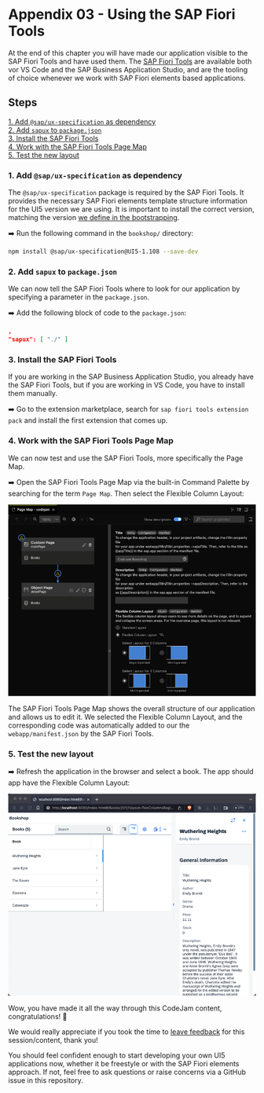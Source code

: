 # Appendix 03 - Using the SAP Fiori Tools

At the end of this chapter you will have made our application visible to the SAP Fiori Tools and have used them. The [SAP Fiori Tools](https://marketplace.visualstudio.com/items?itemName=SAPSE.sap-ux-fiori-tools-extension-pack) are available both vor VS Code and the SAP Business Application Studio, and are the tooling of choice whenever we work with SAP Fiori elements based applications.

## Steps

[1. Add `@sap/ux-specification` as dependency](#2-add-sapux-specification-as-dependency)<br>
[2. Add `sapux` to `package.json`](#3-add-sapux-to-packagejson)<br>
[3. Install the SAP Fiori Tools](#5-install-the-sap-fiori-tools)<br>
[4. Work with the SAP Fiori Tools Page Map](#6-work-with-the-sap-fiori-tools-page-map)<br>
[5. Test the new layout](#7-test-the-new-layout)<br>

### 1. Add `@sap/ux-specification` as dependency

The `@sap/ux-specification` package is required by the SAP Fiori Tools. It provides the necessary SAP Fiori elements template structure information for the UI5 version we are using. It is important to install the correct version, matching the version [we define in the bootstrapping](/chapters/appendix-01-fe-fpm/readme.md#8-use-sapui5-instead-of-openui5).

➡️ Run the following command in the `bookshop/` directory:

```bash
npm install @sap/ux-specification@UI5-1.108 --save-dev
```

### 2. Add `sapux` to `package.json`

We can now tell the SAP Fiori Tools where to look for our application by specifying a parameter in the `package.json`.

➡️ Add the following block of code to the `package.json`:

```json
,
"sapux": [ "./" ]
```

### 3. Install the SAP Fiori Tools

If you are working in the SAP Business Application Studio, you already have the SAP Fiori Tools, but if you are working in VS Code, you have to install them manually.

➡️ Go to the extension marketplace, search for `sap fiori tools extension pack` and install the first extension that comes up.

### 4. Work with the SAP Fiori Tools Page Map

We can now test and use the SAP Fiori Tools, more specifically the Page Map.

➡️ Open the SAP Fiori Tools Page Map via the built-in Command Palette by searching for the term `Page Map`. Then select the Flexible Column Layout:

![SAP Fiori Tools Page Map](page-map.png)

The SAP Fiori Tools Page Map shows the overall structure of our application and allows us to edit it. We selected the Flexible Column Layout, and the corresponding code was automatically added to our the `webapp/manifest.json` by the SAP Fiori Tools.

### 5. Test the new layout

➡️ Refresh the application in the browser and select a book. The app should app have the Flexible Column Layout:

![result](result.png)

Wow, you have made it all the way through this CodeJam content, congratulations! 🎉 

We would really appreciate if you took the time to [leave feedback](https://github.com/SAP-samples/ui5-exercises-codejam/issues/new?assignees=&labels=feedback&template=session-feedback-template.md&title=Session+Feedback) for this session/content, thank you!

You should feel confident enough to start developing your own UI5 applications now, whether it be freestyle or with the SAP Fiori elements approach. If not, feel free to ask questions or raise concerns via a GitHub issue in this repository.
